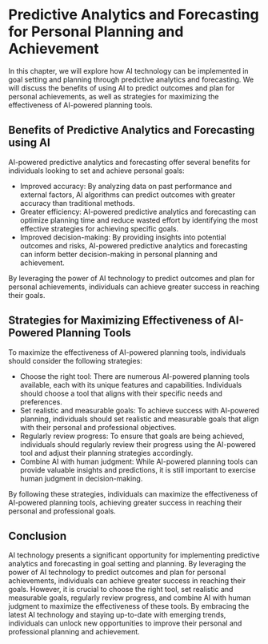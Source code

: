 Predictive Analytics and Forecasting for Personal Planning and Achievement
===================================================================================================================================

In this chapter, we will explore how AI technology can be implemented in goal setting and planning through predictive analytics and forecasting. We will discuss the benefits of using AI to predict outcomes and plan for personal achievements, as well as strategies for maximizing the effectiveness of AI-powered planning tools.

Benefits of Predictive Analytics and Forecasting using AI
---------------------------------------------------------

AI-powered predictive analytics and forecasting offer several benefits for individuals looking to set and achieve personal goals:

* Improved accuracy: By analyzing data on past performance and external factors, AI algorithms can predict outcomes with greater accuracy than traditional methods.
* Greater efficiency: AI-powered predictive analytics and forecasting can optimize planning time and reduce wasted effort by identifying the most effective strategies for achieving specific goals.
* Improved decision-making: By providing insights into potential outcomes and risks, AI-powered predictive analytics and forecasting can inform better decision-making in personal planning and achievement.

By leveraging the power of AI technology to predict outcomes and plan for personal achievements, individuals can achieve greater success in reaching their goals.

Strategies for Maximizing Effectiveness of AI-Powered Planning Tools
--------------------------------------------------------------------

To maximize the effectiveness of AI-powered planning tools, individuals should consider the following strategies:

* Choose the right tool: There are numerous AI-powered planning tools available, each with its unique features and capabilities. Individuals should choose a tool that aligns with their specific needs and preferences.
* Set realistic and measurable goals: To achieve success with AI-powered planning, individuals should set realistic and measurable goals that align with their personal and professional objectives.
* Regularly review progress: To ensure that goals are being achieved, individuals should regularly review their progress using the AI-powered tool and adjust their planning strategies accordingly.
* Combine AI with human judgment: While AI-powered planning tools can provide valuable insights and predictions, it is still important to exercise human judgment in decision-making.

By following these strategies, individuals can maximize the effectiveness of AI-powered planning tools, achieving greater success in reaching their personal and professional goals.

Conclusion
----------

AI technology presents a significant opportunity for implementing predictive analytics and forecasting in goal setting and planning. By leveraging the power of AI technology to predict outcomes and plan for personal achievements, individuals can achieve greater success in reaching their goals. However, it is crucial to choose the right tool, set realistic and measurable goals, regularly review progress, and combine AI with human judgment to maximize the effectiveness of these tools. By embracing the latest AI technology and staying up-to-date with emerging trends, individuals can unlock new opportunities to improve their personal and professional planning and achievement.
